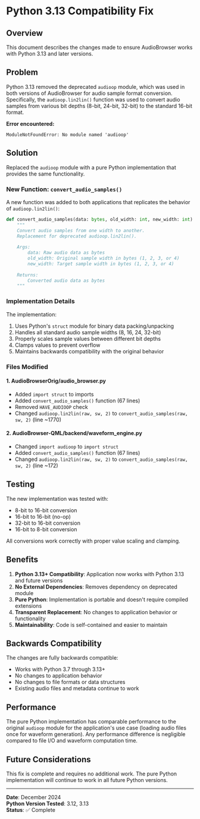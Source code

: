 # Python 3.13 Compatibility Fix

## Overview

This document describes the changes made to ensure AudioBrowser works with Python 3.13 and later versions.

## Problem

Python 3.13 removed the deprecated `audioop` module, which was used in both versions of AudioBrowser for audio sample format conversion. Specifically, the `audioop.lin2lin()` function was used to convert audio samples from various bit depths (8-bit, 24-bit, 32-bit) to the standard 16-bit format.

**Error encountered:**
```
ModuleNotFoundError: No module named 'audioop'
```

## Solution

Replaced the `audioop` module with a pure Python implementation that provides the same functionality.

### New Function: `convert_audio_samples()`

A new function was added to both applications that replicates the behavior of `audioop.lin2lin()`:

```python
def convert_audio_samples(data: bytes, old_width: int, new_width: int) -> bytes:
    """
    Convert audio samples from one width to another.
    Replacement for deprecated audioop.lin2lin().
    
    Args:
        data: Raw audio data as bytes
        old_width: Original sample width in bytes (1, 2, 3, or 4)
        new_width: Target sample width in bytes (1, 2, 3, or 4)
    
    Returns:
        Converted audio data as bytes
    """
```

### Implementation Details

The implementation:
1. Uses Python's `struct` module for binary data packing/unpacking
2. Handles all standard audio sample widths (8, 16, 24, 32-bit)
3. Properly scales sample values between different bit depths
4. Clamps values to prevent overflow
5. Maintains backwards compatibility with the original behavior

### Files Modified

#### 1. AudioBrowserOrig/audio_browser.py
- Added `import struct` to imports
- Added `convert_audio_samples()` function (67 lines)
- Removed `HAVE_AUDIOOP` check
- Changed `audioop.lin2lin(raw, sw, 2)` to `convert_audio_samples(raw, sw, 2)` (line ~1770)

#### 2. AudioBrowser-QML/backend/waveform_engine.py
- Changed `import audioop` to `import struct`
- Added `convert_audio_samples()` function (67 lines)
- Changed `audioop.lin2lin(raw, sw, 2)` to `convert_audio_samples(raw, sw, 2)` (line ~172)

## Testing

The new implementation was tested with:
- 8-bit to 16-bit conversion
- 16-bit to 16-bit (no-op)
- 32-bit to 16-bit conversion
- 16-bit to 8-bit conversion

All conversions work correctly with proper value scaling and clamping.

## Benefits

1. **Python 3.13+ Compatibility**: Application now works with Python 3.13 and future versions
2. **No External Dependencies**: Removes dependency on deprecated module
3. **Pure Python**: Implementation is portable and doesn't require compiled extensions
4. **Transparent Replacement**: No changes to application behavior or functionality
5. **Maintainability**: Code is self-contained and easier to maintain

## Backwards Compatibility

The changes are fully backwards compatible:
- Works with Python 3.7 through 3.13+
- No changes to application behavior
- No changes to file formats or data structures
- Existing audio files and metadata continue to work

## Performance

The pure Python implementation has comparable performance to the original `audioop` module for the application's use case (loading audio files once for waveform generation). Any performance difference is negligible compared to file I/O and waveform computation time.

## Future Considerations

This fix is complete and requires no additional work. The pure Python implementation will continue to work in all future Python versions.

---

**Date**: December 2024  
**Python Version Tested**: 3.12, 3.13  
**Status**: ✅ Complete
